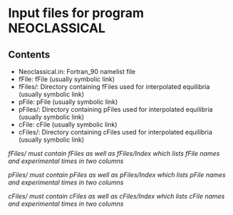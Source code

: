 # Input files for program NEOCLASSICAL

## Contents
- Neoclassical.in: Fortran_90 namelist file
- fFile: fFile (usually symbolic link)
- fFiles/: Directory containing fFiles used for interpolated equilibria (usually symbolic link)
- pFile: pFile (usually symbolic link)
- pFiles/: Directory containing pFiles used for interpolated equilibria (usually symbolic link)
- cFile: cFile (usually symbolic link)
- cFiles/: Directory containing cFiles used for interpolated equilibria (usually symbolic link)

*fFiles/ must contain fFiles as well as fFiles/Index which lists fFile names and experimental times in two columns*

*pFiles/ must contain pFiles as well as pFiles/Index which lists pFile names and experimental times in two columns*

*cFiles/ must contain cFiles as well as cFiles/Index which lists cFile names and experimental times in two columns*
